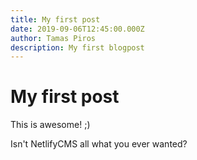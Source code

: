 ```yaml
---
title: My first post
date: 2019-09-06T12:45:00.000Z
author: Tamas Piros
description: My first blogpost
---
```

# My first post

This is awesome! ;)

Isn't NetlifyCMS all what you ever wanted?

